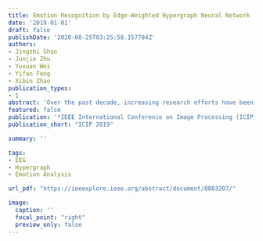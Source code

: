 ```yaml
---
title: Emotion Recognition by Edge-Weighted Hypergraph Neural Network
date: '2019-01-01'
draft: false
publishDate: '2020-08-25T03:25:58.157704Z'
authors:
- Jingzhi Shao
- Junjie Zhu
- Yuxuan Wei
- Yifan Feng
- Xibin Zhao
publication_types:
- 1
abstract: 'Over the past decade, increasing research efforts have been concentrated on emotion recognition from physiological signals due to their capability on emotion information representation. Existing works mainly focus on exploring the relationship between stimulus and subjects, while ignoring the effects of latent correlations among different subjects, which are important for personalized emotion recognition. To tackle this issue, we aim to conduct emotion recognition using multimodal physiological signals through an edge-weighted hypergraph neural network, in which complex relationship among subjects is formulated using hypergraph for each modality respectively. In our model, the differences in significance of influence which various samples leave on the classification can be better represented. The major contribution of this network lies in its concern that the associate strengths between various samples are different, which have different impact on the training result. The hyperedge between the vertices with closer correlation should be assigned a larger weight. Reversely, the looser relation, the minor weight. To evaluate the proposed method, experiments have been conducted on the DEAP dataset and ASCERTAIN dataset. Experimental results and comparison with state-of-the-art methods show that the proposed method can achieve better performance.'
featured: false
publication: '*IEEE International Conference on Image Processing (ICIP) 2019*'
publication_short: "ICIP 2019"

summary: ''

tags:
- EEG
- Hypergraph
- Emotion Analysis

url_pdf: "https://ieeexplore.ieee.org/abstract/document/8803207/"

image:
  caption: ''
  focal_point: "right"
  preview_only: false
---
```


